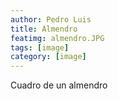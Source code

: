 ```yaml
---
author: Pedro Luis
title: Almendro
featimg: almendro.JPG
tags: [image]
category: [image]
---
```

Cuadro de un almendro
